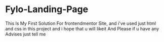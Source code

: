 # Fylo-Landing-Page
This Is My First Solution For frontendmentor Site, and i've used just html and css in this project and i hope that u will likeit 
And Please if u have any Advises just tell me


